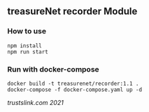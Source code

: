 ## treasureNet recorder Module

### How to use

```shell
npm install
npm run start
```

### Run with docker-compose
```shell
docker build -t treasurenet/recorder:1.1 .
docker-compose -f docker-compose.yaml up -d
```

_trustslink.com 2021_
